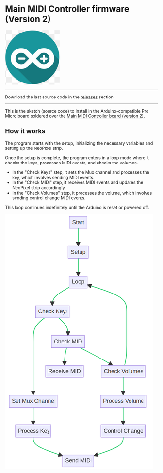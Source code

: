 # Main MIDI Controller firmware (Version 2)

<img src="https://github.com/Openpipes-org/Main_MIDI_Controller_firmware_v2/blob/main/images/arduino-logo.jpg" title="" alt="Arduino logo" data-align="center">
<hr>
Download the last source code in the <a href="https://github.com/Openpipes-org/Main_MIDI_Controller_firmware_v2/releases">releases</a> section.
<hr>

This is the sketch (source code) to install in the Arduino-compatible Pro Micro board soldered over the [Main MIDI Controller board (version 2)](https://github.com/Openpipes-org/Main_MIDI_Controller_PCB_v2).

## How it works

The program starts with the setup, initializing the necessary variables and setting up the NeoPixel strip. 

Once the setup is complete, the program enters in a loop mode where it checks the keys, processes MIDI events, and checks the volumes.

* In the "Check Keys" step, it sets the Mux channel and processes the key, which involves sending MIDI events.
* In the "Check MIDI" step, it receives MIDI events and updates the NeoPixel strip accordingly.
* In the "Check Volumes" step, it processes the volume, which involves sending control change MIDI events.

This loop continues indefinitely until the Arduino is reset or powered off.

<img src="https://github.com/Openpipes-org/Main_MIDI_Controller_firmware_v2/blob/main/images/flowchart_firmware.png" title="" alt="Flowchart" data-align="center">
